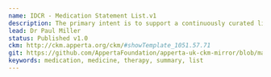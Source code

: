 ```yaml
---
name: IDCR - Medication Statement List.v1
description: The primary intent is to support a continuously curated life-long ‘medication statement list ', as would be found in a GP system, PHR or other regional/national CDR but this should also be usable for episodic or departmental medication lists, which are generated at admission to a service e.g hospital admission, and maintained only during that episode of care or for that department. For clarity, this is NOT intended to be used in a prescribing system for the actual process of prescribing / dispensing, but is a static list of medications the patient is currently using/taking. It is also NOT intended to be used directly for the process of medication reconciliation, which would require some additional metadata.
lead: Dr Paul Miller
status: Published v1.0
ckm: http://ckm.apperta.org/ckm/#showTemplate_1051.57.71
git: https://github.com/AppertaFoundation/apperta-uk-ckm-mirror/blob/master/local/templates/composition/IDCR%20-%20Medication%20Statement%20List.v1.oet
keywords: medication, medicine, therapy, summary, list
---
```

